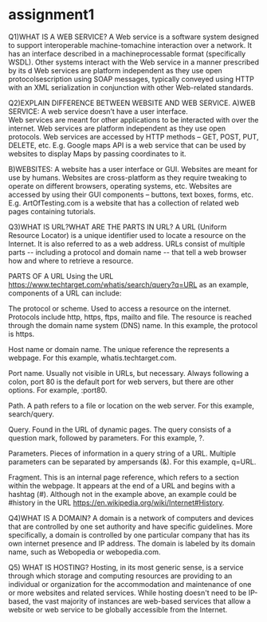 # assignment1
Q1)WHAT IS A WEB SERVICE?
A Web service is a software system designed to support interoperable machine-tomachine interaction over a network. 
It has an interface described in a machineprocessable format (specifically WSDL). Other systems interact with the Web service
in a manner prescribed by its d
Web services are platform independent as they use open protocolsescription using SOAP messages, typically conveyed
using HTTP with an XML serialization in conjunction with other Web-related standards.

Q2)EXPLAIN DIFFERENCE BETWEEN WEBSITE AND WEB SERVICE.
A)WEB SERVICE:
A web service doesn’t have a user interface.	
Web services are meant for other applications to be interacted with over the internet.
Web services are platform independent as they use open protocols.
Web services are accessed by HTTP methods – GET, POST, PUT, DELETE, etc.
E.g. Google maps API is a web service that can be used by websites to display Maps by passing coordinates to it.

B)WEBSITES:
A website has a user interface or GUI.
Websites are meant for use by humans.
Websites are cross-platform as they require tweaking to operate on different browsers, operating systems, etc.
Websites are accessed by using their GUI components – buttons, text boxes, forms, etc.
E.g. ArtOfTesting.com is a website that has a collection of related web pages containing tutorials.

Q3)WHAT IS URL?WHAT ARE THE PARTS IN URL?
A URL (Uniform Resource Locator) is a unique identifier used to locate a resource on the Internet. 
It is also referred to as a web address. URLs consist of multiple parts -- including a
protocol and domain name -- that tell a web browser how and where to retrieve a resource.

PARTS OF A URL
Using the URL https://www.techtarget.com/whatis/search/query?q=URL as an example, components of a URL can include:

The protocol or scheme. Used to access a resource on the internet. Protocols include http, https, ftps, mailto and file.
The resource is reached through the domain name system (DNS) name. In this example, the protocol is https.

Host name or domain name. The unique reference the represents a webpage. For this example, whatis.techtarget.com.

Port name. Usually not visible in URLs, but necessary. Always following a colon, port 80 is the default port for web servers,
but there are other options. For example, :port80.

Path. A path refers to a file or location on the web server. For this example, search/query.

Query. Found in the URL of dynamic pages. The query consists of a question mark, followed by parameters. For this example, ?.

Parameters. Pieces of information in a query string of a URL. Multiple parameters can be separated by ampersands (&).
For this example, q=URL.

Fragment. This is an internal page reference, which refers to a section within the webpage. 
It appears at the end of a URL and begins with a hashtag (#). 
Although not in the example above, an example could be #history in the URL https://en.wikipedia.org/wiki/Internet#History.


Q4)WHAT IS A DOMAIN?
A domain is a network of computers and devices that are controlled by one set authority and have specific guidelines.
More specifically, a domain is controlled by one particular company that has its own internet presence and IP address. 
The domain is labeled by its domain name, such as Webopedia or webopedia.com.


Q5) WHAT IS HOSTING?
Hosting, in its most generic sense, is a service through which storage and computing resources are providing to 
an individual or organization for the accommodation and maintenance of one or more websites and related services. 
While hosting doesn't need to be IP-based, the vast majority of instances are web-based services that allow a website
or web service to be globally accessible from the Internet.
